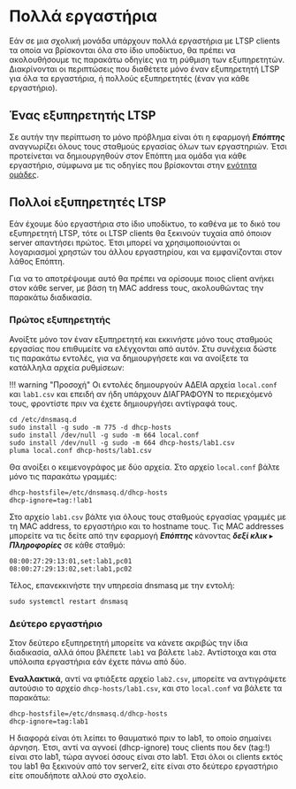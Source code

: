 # Πολλά εργαστήρια

Εάν σε μια σχολική μονάδα υπάρχουν πολλά εργαστήρια με LTSP clients τα οποία
να βρίσκονται όλα στο ίδιο υποδίκτυο, θα πρέπει να ακολουθήσουμε τις παρακάτω
οδηγίες για τη ρύθμιση των εξυπηρετητών. Διακρίνονται οι περιπτώσεις που
διαθέτετε μόνο έναν εξυπηρετητή LTSP για όλα τα εργαστήρια, ή πολλούς
εξυπηρετητές (έναν για κάθε εργαστήριο).

## Ένας εξυπηρετητής LTSP

Σε αυτήν την περίπτωση το μόνο πρόβλημα είναι ότι η εφαρμογή ***Επόπτης***
αναγνωρίζει όλους τους σταθμούς εργασίας όλων των εργαστηριών. Έτσι προτείνεται
να δημιουργηθούν στον Επόπτη μια ομάδα για κάθε εργαστήριο, σύμφωνα με τις
οδηγίες που βρίσκονται στην [ενότητα ομάδες](../epoptes/groups.md).

## Πολλοί εξυπηρετητές LTSP

Εάν έχουμε δύο εργαστήρια στο ίδιο υποδίκτυο, το καθένα με το δικό του
εξυπηρετητή LTSP, τότε οι LTSP clients θα ξεκινούν τυχαία από όποιον server
απαντήσει πρώτος. Έτσι μπορεί να χρησιμοποιούνται οι λογαριασμοί χρηστών του
άλλου εργαστηρίου, και να εμφανίζονται στον λάθος Επόπτη.

Για να το αποτρέψουμε αυτό θα πρέπει να ορίσουμε ποιος client ανήκει στον κάθε
server, με βάση τη MAC address τους, ακολουθώντας την παρακάτω διαδικασία.

### Πρώτος εξυπηρετητής

Ανοίξτε μόνο τον έναν εξυπηρετητή και εκκινήστε μόνο τους σταθμούς εργασίας που
επιθυμείτε να ελέγχονται από αυτόν. Στυ συνέχεια δώστε τις παρακάτω εντολές,
για να δημιουργήσετε και να ανοίξετε τα κατάλληλα αρχεία ρυθμίσεων:

!!! warning "Προσοχή"
    Οι εντολές δημιουργούν ΑΔΕΙΑ αρχεία `local.conf` και `lab1.csv` και επειδή
    αν ήδη υπάρχουν ΔΙΑΓΡΑΦΟΥΝ το περιεχόμενό τους, φροντίστε πριν να έχετε
    δημιουργήσει αντίγραφά τους.

```shell
cd /etc/dnsmasq.d
sudo install -g sudo -m 775 -d dhcp-hosts
sudo install /dev/null -g sudo -m 664 local.conf
sudo install /dev/null -g sudo -m 664 dhcp-hosts/lab1.csv
pluma local.conf dhcp-hosts/lab1.csv
```

Θα ανοίξει ο κειμενογράφος με δύο αρχεία. Στο αρχείο `local.conf` βάλτε μόνο
τις παρακάτω γραμμές:

```text title="/etc/dnsmasq.d/local.conf"
dhcp-hostsfile=/etc/dnsmasq.d/dhcp-hosts
dhcp-ignore=tag:!lab1
```

Στο αρχείο `lab1.csv` βάλτε για όλους τους σταθμούς εργασίας γραμμές με τη MAC
address, το εργαστήριο και το hostname τους. Τις MAC addresses μπορείτε να τις
δείτε από την εφαρμογή ***Επόπτης*** κάνοντας ***δεξί κλικ*** ▸
***Πληροφορίες*** σε κάθε σταθμό:

```text title="/etc/dnsmasq.d/dhcp-hosts/lab1.csv"
08:00:27:29:13:01,set:lab1,pc01
08:00:27:29:13:02,set:lab1,pc02
```

Τέλος, επανεκκινήστε την υπηρεσία dnsmasq με την εντολή:

```shell
sudo systemctl restart dnsmasq
```

### Δεύτερο εργαστήριο

Στον δεύτερο εξυπηρετητή μπορείτε να κάνετε ακριβώς την ίδια διαδικασία, αλλά
όπου βλέπετε `lab1` να βάλετε `lab2`. Αντίστοιχα και στα υπόλοιπα εργαστήρια
εάν έχετε πάνω από δύο.

**Εναλλακτικά**, αντί να φτιάξετε αρχείο `lab2.csv`, μπορείτε να αντιγράψετε
αυτούσιο το αρχείο `dhcp-hosts/lab1.csv`, και στο `local.conf` να βάλετε τα
παρακάτω:

```text title="dhcp-hosts.conf"
dhcp-hostsfile=/etc/dnsmasq.d/dhcp-hosts
dhcp-ignore=tag:lab1
```

Η διαφορά είναι ότι λείπει το θαυματικό πριν το lab1, το οποίο σημαίνει άρνηση.
Έτσι, αντί να αγνοεί (dhcp-ignore) τους clients που δεν (tag:!) είναι στο lab1,
τώρα αγνοεί όσους είναι στο lab1. Έτσι όλοι οι clients εκτός του lab1 θα
ξεκινούν από τον server2, είτε είναι στο δεύτερο εργαστήριο είτε οπουδήποτε
αλλού στο σχολείο.
